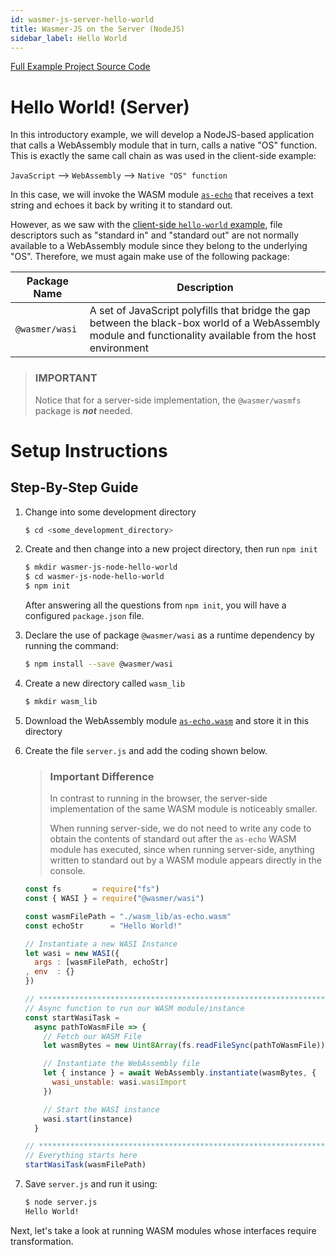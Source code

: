 ```yaml
---
id: wasmer-js-server-hello-world
title: Wasmer-JS on the Server (NodeJS)
sidebar_label: Hello World
---
```


[Full Example Project Source Code](https://github.com/wasmerio/docs.wasmer.io/tree/master/docs/wasmer-js/server/examples/hello-world)

# Hello World! (Server)

In this introductory example, we will develop a NodeJS-based application that calls a WebAssembly module that in turn, calls a native "OS" function.  This is exactly the same call chain as was used in the client-side example:

`JavaScript` --> `WebAssembly` --> `Native "OS" function`

In this case, we will invoke the WASM module [`as-echo`](https://github.com/torch2424/as-echo) that receives a text string and echoes it back by writing it to standard out.

However, as we saw with the [client-side `hello-world` example](../../../client/examples/hello-world/wasmer-js-client-hello-world), file descriptors such as "standard in" and "standard out" are not normally available to a WebAssembly module since they belong to the underlying "OS".  Therefore, we must again make use of the following package:

| Package Name | Description
|---|---|
| `@wasmer/wasi` | A set of JavaScript polyfills that bridge the gap between the black-box world of a WebAssembly module and functionality available from the host environment

> ### IMPORTANT
>
> Notice that for a server-side implementation, the `@wasmer/wasmfs` package is ***not*** needed.

# Setup Instructions

## Step-By-Step Guide

1. Change into some development directory

    ```bash
    $ cd <some_development_directory>
    ```

1. Create and then change into a new project directory, then run `npm init`

    ```bash
    $ mkdir wasmer-js-node-hello-world
    $ cd wasmer-js-node-hello-world
    $ npm init
    ```

    After answering all the questions from `npm init`, you will have a configured `package.json` file.

1.  Declare the use of package `@wasmer/wasi` as a runtime dependency by running the command:

    ```bash
    $ npm install --save @wasmer/wasi
    ```

1. Create a new directory called `wasm_lib`

    ```bash
    $ mkdir wasm_lib
    ```
    
1. Download the WebAssembly module [`as-echo.wasm`](https://github.com/wasmerio/docs.wasmer.io/raw/master/docs/wasmer-js/wasm_lib/as-echo.wasm) and store it in this directory

1. Create the file `server.js` and add the coding shown below.

    > ### Important Difference
    >
    > In contrast to running in the browser, the server-side implementation of the same WASM module is noticeably smaller.
    >
    > When running server-side, we do not need to write any code to obtain the contents of standard out after the `as-echo` WASM module has executed, since when running server-side, anything written to standard out by a WASM module appears directly in the console.

    ```JavaScript
    const fs       = require("fs")
    const { WASI } = require("@wasmer/wasi")

    const wasmFilePath = "./wasm_lib/as-echo.wasm"
    const echoStr      = "Hello World!"

    // Instantiate a new WASI Instance
    let wasi = new WASI({
      args : [wasmFilePath, echoStr]
    , env  : {}
    })

    // *****************************************************************************
    // Async function to run our WASM module/instance
    const startWasiTask =
      async pathToWasmFile => {
        // Fetch our WASM File
        let wasmBytes = new Uint8Array(fs.readFileSync(pathToWasmFile)).buffer

        // Instantiate the WebAssembly file
        let { instance } = await WebAssembly.instantiate(wasmBytes, {
          wasi_unstable: wasi.wasiImport
        })

        // Start the WASI instance
        wasi.start(instance)
      }

    // *****************************************************************************
    // Everything starts here
    startWasiTask(wasmFilePath)
    ```

1. Save `server.js` and run it using:

    ```bash
    $ node server.js
    Hello World!
    ```




Next, let's take a look at running WASM modules whose interfaces require transformation.
